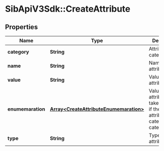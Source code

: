 # SibApiV3Sdk::CreateAttribute

## Properties
Name | Type | Description | Notes
------------ | ------------- | ------------- | -------------
**category** | **String** | Attribute categorisation. | 
**name** | **String** | Name of the attribute | 
**value** | **String** | Value of the attribute | 
**enumemaration** | [**Array&lt;CreateAttributeEnumemaration&gt;**](CreateAttributeEnumemaration.md) | Values that the attribute can take. Use only if the attribute&#39;s category is category | [optional] 
**type** | **String** | Type of the attribute | [optional] 


